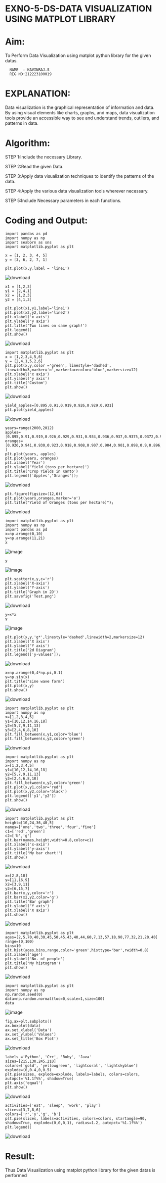 # EXNO-5-DS-DATA VISUALIZATION USING MATPLOT LIBRARY

# Aim:
  To Perform Data Visualization using matplot python library for the given datas.
```
  NAME  : KAVINRAJ.S
  REG NO:212223100019
```

# EXPLANATION:
Data visualization is the graphical representation of information and data. By using visual elements like charts, graphs, and maps, data visualization tools provide an accessible way to see and understand trends, outliers, and patterns in data.

# Algorithm:
STEP 1:Include the necessary Library.

STEP 2:Read the given Data.

STEP 3:Apply data visualization techniques to identify the patterns of the data.

STEP 4:Apply the various data visualization tools wherever necessary.

STEP 5:Include Necessary parameters in each functions.

# Coding and Output:
```
import pandas as pd
import numpy as np
import seaborn as sns
import matplotlib.pyplot as plt

x = [1, 2, 3, 4, 5]
y = [3, 6, 2, 7, 1]

plt.plot(x,y,label = 'line1')
```
![download](https://github.com/user-attachments/assets/cee9e69a-1c3b-48f9-ade2-65bde2af837f)
```
x1 = [1,2,3]
y1 = [2,4,1]
x2 = [1,2,3]
y2 = [4,1,3]

plt.plot(x1,y1,label='line1')
plt.plot(x2,y2,label='line2')
plt.xlabel('x axis')
plt.ylabel('y axis')
plt.title('Two lines on same graph!')
plt.legend()
plt.show()
```
![download](https://github.com/user-attachments/assets/de7e15db-1cb5-4731-a64d-efa73a9ec91f)
```
import matplotlib.pyplot as plt
x = [1,2,3,4,5,6]
y = [2,4,1,5,2,6]
plt.plot(x,y,color ='green', linestyle='dashed', linewidth=3,marker='o',markerfacecolor='blue',markersize=12)
plt.xlabel('x axis')
plt.ylabel('y axis')
plt.title('Custom')
plt.show()
```
![download](https://github.com/user-attachments/assets/d31c7c82-9df5-4d1e-a546-31b745365015)
```
yield_apples=[0.895,0.91,0.919,0.926,0.929,0.931]
plt.plot(yield_apples)
```
![download](https://github.com/user-attachments/assets/dcf495b7-adaa-4940-aab7-14231938f66c)
```
years=range(2000,2012)
apples=[0.895,0.91,0.919,0.926,0.929,0.931,0.934,0.936,0.937,0.9375,0.9372,0.939]
oranges=[0.926,0.941,0.930,0.923,0.918,0.908,0.907,0.904,0.901,0.898,0.9,0.896, ]
plt.plot(years, apples)
plt.plot(years, oranges)
plt.xlabel('Year')
plt.ylabel('Yield (tons per hectare)')
plt.title('Crop Yields in Kanto')
plt.legend(['Apples','Oranges']);
```
![download](https://github.com/user-attachments/assets/1a1569b4-b9dd-4f43-b693-e3896e5b3794)
```
plt.figure(figsize=(12,6))
plt.plot(years,oranges,marker='o')
plt.title("Yield of Oranges (tons per hectare)");
```
![download](https://github.com/user-attachments/assets/4385307a-251a-4db3-81d2-a535a7be4fa2)
```
import matplotlib.pyplot as plt
import numpy as np
import pandas as pd
x=np.arange(0,10)
y=np.arange(11,21)
x
```
![image](https://github.com/user-attachments/assets/946624cf-74fd-4a0f-97cc-a39418c22203)
```
y
```
![image](https://github.com/user-attachments/assets/4a63270b-8324-4242-a63d-d8871c6b65fd)
```
plt.scatter(x,y,c='r')
plt.xlabel('X-axis')
plt.ylabel('Y-axis')
plt.title('Graph in 2D')
plt.savefig('Test.png')
```
![download](https://github.com/user-attachments/assets/a3f0198f-fc47-4ebf-9cd5-d25ed9ce9789)
```
y=x*x
y
```
![image](https://github.com/user-attachments/assets/afed580d-ad49-4d31-a9ad-81ac8dc7079d)
```
plt.plot(x,y,'g*',linestyle='dashed',linewidth=2,markersize=12)
plt.xlabel('X axis')
plt.ylabel('Y axis')
plt.title('2d Diagram')
plt.legend(['y-values']);
```
![download](https://github.com/user-attachments/assets/e1d6df7d-265d-4892-8479-73a72f58b041)
```
x=np.arange(0,4*np.pi,0.1)
y=np.sin(x)
plt.title("sine wave form")
plt.plot(x,y)
plt.show()
```
![download](https://github.com/user-attachments/assets/9a752c25-afb4-41a3-a366-ab94afa6646c)
```
import matplotlib.pyplot as plt
import numpy as np
x=[1,2,3,4,5]
y1=[10,12,14,16,18]
y2=[5,7,9,11,13]
y3=[2,4,6,8,10]
plt.fill_between(x,y1,color='blue')
plt.fill_between(x,y2,color='green')
```
![download](https://github.com/user-attachments/assets/da8e2f8f-9dcb-44e7-a63c-bc9b368a4872)
```
import matplotlib.pyplot as plt
import numpy as np
x=[1,2,3,4,5]
y1=[10,12,14,16,18]
y2=[5,7,9,11,13]
y3=[2,4,6,8,10]
plt.fill_between(x,y2,color='green')
plt.plot(x,y1,color='red')
plt.plot(x,y2,color='black')
plt.legend(['y1','y2'])
plt.show()
```
![download](https://github.com/user-attachments/assets/2489ef2a-524f-44df-929e-53b8e6d39ff4)
```
import matplotlib.pyplot as plt
height=[10,24,36,40,5]
names=['one','two','three','four','five']
c1=['red','green']
c2=['b','g']
plt.bar(names,height,width=0.8,color=c1)
plt.xlabel('x-axis')
plt.ylabel('y-axis')
plt.title('My bar chart!')
plt.show()
```
![download](https://github.com/user-attachments/assets/3f82ddd5-b52d-44aa-8f70-4da65b41ad0e)
```
x=[2,8,10]
y=[11,16,9]
x2=[3,9,11]
y2=[6,15,7]
plt.bar(x,y,color='r')
plt.bar(x2,y2,color='g')
plt.title('Bar graph')
plt.ylabel('Y axis')
plt.xlabel('X axis')
plt.show()
```
![download](https://github.com/user-attachments/assets/06d3f986-e420-438c-94b0-0bc4331b4cd0)
```
import matplotlib.pyplot as plt
ages=[2,5,70,40,30,45,50,45,43,40,44,60,7,13,57,18,90,77,32,21,20,40]
range=(0,100)
bins=10
plt.hist(ages,bins,range,color='green',histtype='bar',rwidth=0.8)
plt.xlabel('age')
plt.ylabel('No. of people')
plt.title('My histogram')
plt.show()
```
![download](https://github.com/user-attachments/assets/759900a4-0743-45b7-98de-ab49f0311324)
```
import matplotlib.pyplot as plt
import numpy as np
np.random.seed(0)
data=np.random.normal(loc=0,scale=1,size=100)
data
```
![image](https://github.com/user-attachments/assets/efd61487-ad3d-4ad0-bf73-961eaf8c4611)
```
fig,ax=plt.subplots()
ax.boxplot(data)
ax.set_xlabel('Data')
ax.set_ylabel('Values')
ax.set_title('Box Plot')
```
![download](https://github.com/user-attachments/assets/a7cb3a4a-8fc9-4ef4-a88d-882aa7d72426)
```
labels ='Python', 'C++', 'Ruby', 'Java'
sizes=[215,130,245,210]
colors=['gold', 'yellowgreen', 'lightcoral', 'lightskyblue']
explode=(0,0.4,0,0.5)
plt.pie(sizes, explode=explode, labels=labels, colors=colors, autopct='%1.1f%%', shadow=True)
plt.axis('equal')
plt.show()
```
![download](https://github.com/user-attachments/assets/bca9f7f4-9266-46f1-8e4c-40e6d5675ab2)
```
activities=['eat', 'sleep', 'work', 'play']
slices=[3,7,8,6]
colors=['r','y','g', 'b']
plt.pie(slices, labels=activities, colors=colors, startangle=90, shadow=True, explode=(0,0,0,1), radius=1.2, autopct='%1.1f%%') 
plt.legend()
```
![download](https://github.com/user-attachments/assets/0e7a0061-b73e-4abd-ba8e-3ce09515aa48)

# Result:
Thus Data Visualization using matplot python library for the given datas is performed

